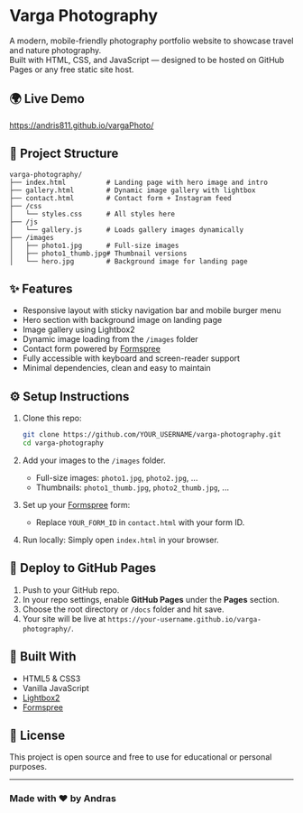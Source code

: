 # Varga Photography

A modern, mobile-friendly photography portfolio website to showcase travel and nature photography.  
Built with HTML, CSS, and JavaScript — designed to be hosted on GitHub Pages or any free static site host.

## 🌍 Live Demo

https://andris811.github.io/vargaPhoto/

## 📁 Project Structure

```
varga-photography/
├── index.html          # Landing page with hero image and intro
├── gallery.html        # Dynamic image gallery with lightbox
├── contact.html        # Contact form + Instagram feed
├── /css
│   └── styles.css      # All styles here
├── /js
│   └── gallery.js      # Loads gallery images dynamically
├── /images
│   ├── photo1.jpg      # Full-size images
│   ├── photo1_thumb.jpg# Thumbnail versions
│   └── hero.jpg        # Background image for landing page
```

## ✨ Features

- Responsive layout with sticky navigation bar and mobile burger menu
- Hero section with background image on landing page
- Image gallery using Lightbox2
- Dynamic image loading from the `/images` folder
- Contact form powered by [Formspree](https://formspree.io/)
- Fully accessible with keyboard and screen-reader support
- Minimal dependencies, clean and easy to maintain

## ⚙️ Setup Instructions

1. Clone this repo:
   ```bash
   git clone https://github.com/YOUR_USERNAME/varga-photography.git
   cd varga-photography
   ```

2. Add your images to the `/images` folder.
   - Full-size images: `photo1.jpg`, `photo2.jpg`, ...
   - Thumbnails: `photo1_thumb.jpg`, `photo2_thumb.jpg`, ...

3. Set up your [Formspree](https://formspree.io/) form:
   - Replace `YOUR_FORM_ID` in `contact.html` with your form ID.

4. Run locally:
   Simply open `index.html` in your browser.

## 🚀 Deploy to GitHub Pages

1. Push to your GitHub repo.
2. In your repo settings, enable **GitHub Pages** under the **Pages** section.
3. Choose the root directory or `/docs` folder and hit save.
4. Your site will be live at `https://your-username.github.io/varga-photography/`.

## 🧱 Built With

- HTML5 & CSS3
- Vanilla JavaScript
- [Lightbox2](https://lokeshdhakar.com/projects/lightbox2/)
- [Formspree](https://formspree.io/)

## 📸 License

This project is open source and free to use for educational or personal purposes.

---

### Made with ❤️ by Andras

